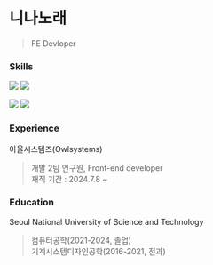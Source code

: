 니나노래
===========
> FE Devloper


### Skills
![](https://img.shields.io/badge/JavaScript-F7DF1E?style=for-the-badge&logo=JavaScript&logoColor=white)
![](https://img.shields.io/badge/Python-3776AB?style=for-the-badge&logo=python&logoColor=white)   

![](https://img.shields.io/badge/Next.js-000?logo=nextdotjs&logoColor=fff&style=for-the-badge)
![](https://img.shields.io/badge/TypeScript-007ACC?style=for-the-badge&logo=typescript&logoColor=white)


### Experience
아울시스템즈(Owlsystems)
> 개발 2팀 연구원, Front-end developer   
> 재직 기간 : 2024.7.8 ~ 


### Education
Seoul National University of Science and Technology
> 컴퓨터공학(2021-2024, 졸업)   
> 기계시스템디자인공학(2016-2021, 전과)
